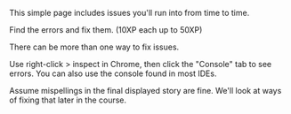 This simple page includes issues you'll run into from time to time.

Find the errors and fix them. (10XP each up to 50XP)

There can be more than one way to fix issues.

Use right-click > inspect in Chrome, then click the "Console" tab to see errors. You can also use the console found in most IDEs. 

Assume mispellings in the final displayed story are fine. We'll look at ways of fixing that later in the course.